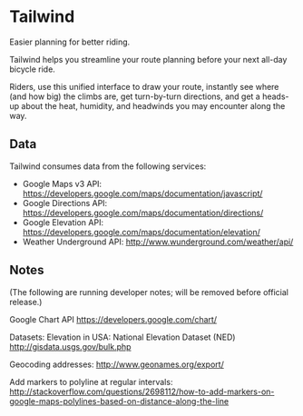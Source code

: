 Tailwind
=======

Easier planning for better riding.

Tailwind helps you streamline your route planning before your next all-day bicycle ride.

Riders, use this unified interface to draw your route, instantly see where (and how big) the climbs are, get turn-by-turn directions, and get a heads-up about the heat, humidity, and headwinds you may encounter along the way.


Data
----

Tailwind consumes data from the following services:

* Google Maps v3 API: https://developers.google.com/maps/documentation/javascript/
* Google Directions API: https://developers.google.com/maps/documentation/directions/
* Google Elevation API: https://developers.google.com/maps/documentation/elevation/
* Weather Underground API: http://www.wunderground.com/weather/api/


Notes
-----

(The following are running developer notes; will be removed before official release.)

Google Chart API
https://developers.google.com/chart/

Datasets:
Elevation in USA: National Elevation Dataset (NED)
http://gisdata.usgs.gov/bulk.php

Geocoding addresses:
http://www.geonames.org/export/

Add markers to polyline at regular intervals:
http://stackoverflow.com/questions/2698112/how-to-add-markers-on-google-maps-polylines-based-on-distance-along-the-line